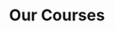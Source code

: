 ---
title: "Our Courses"
draft: false
# page title background image
bg_image: "images/backgrounds/page-title.jpg"
# meta description
description : "Free Courses from the ModernApps Ninja Expert Community"
---